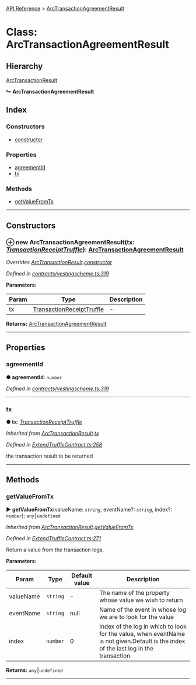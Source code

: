 [API Reference](../README.md) > [ArcTransactionAgreementResult](../classes/ArcTransactionAgreementResult.md)



# Class: ArcTransactionAgreementResult

## Hierarchy


 [ArcTransactionResult](ArcTransactionResult.md)

**↳ ArcTransactionAgreementResult**







## Index

### Constructors

* [constructor](ArcTransactionAgreementResult.md#constructor)


### Properties

* [agreementId](ArcTransactionAgreementResult.md#agreementId)
* [tx](ArcTransactionAgreementResult.md#tx)


### Methods

* [getValueFromTx](ArcTransactionAgreementResult.md#getValueFromTx)



---
## Constructors
<a id="constructor"></a>


### ⊕ **new ArcTransactionAgreementResult**(tx: *[TransactionReceiptTruffle](../interfaces/TransactionReceiptTruffle.md)*): [ArcTransactionAgreementResult](ArcTransactionAgreementResult.md)


*Overrides [ArcTransactionResult](ArcTransactionResult.md).[constructor](ArcTransactionResult.md#constructor)*

*Defined in [contracts/vestingscheme.ts:319](https://github.com/daostack/arc.js/blob/61e5f90/lib/contracts/vestingscheme.ts#L319)*



**Parameters:**

| Param | Type | Description |
| ------ | ------ | ------ |
| tx | [TransactionReceiptTruffle](../interfaces/TransactionReceiptTruffle.md)   |  - |





**Returns:** [ArcTransactionAgreementResult](ArcTransactionAgreementResult.md)

---


## Properties
<a id="agreementId"></a>

###  agreementId

**●  agreementId**:  *`number`* 

*Defined in [contracts/vestingscheme.ts:319](https://github.com/daostack/arc.js/blob/61e5f90/lib/contracts/vestingscheme.ts#L319)*





___

<a id="tx"></a>

###  tx

**●  tx**:  *[TransactionReceiptTruffle](../interfaces/TransactionReceiptTruffle.md)* 

*Inherited from [ArcTransactionResult](ArcTransactionResult.md).[tx](ArcTransactionResult.md#tx)*

*Defined in [ExtendTruffleContract.ts:258](https://github.com/daostack/arc.js/blob/61e5f90/lib/ExtendTruffleContract.ts#L258)*



the transaction result to be returned




___


## Methods
<a id="getValueFromTx"></a>

###  getValueFromTx

► **getValueFromTx**(valueName: *`string`*, eventName?: *`string`*, index?: *`number`*): `any`⎮`undefined`



*Inherited from [ArcTransactionResult](ArcTransactionResult.md).[getValueFromTx](ArcTransactionResult.md#getValueFromTx)*

*Defined in [ExtendTruffleContract.ts:271](https://github.com/daostack/arc.js/blob/61e5f90/lib/ExtendTruffleContract.ts#L271)*



Return a value from the transaction logs.


**Parameters:**

| Param | Type | Default value | Description |
| ------ | ------ | ------ | ------ |
| valueName | `string`  | - |   The name of the property whose value we wish to return |
| eventName | `string`  |  null |   Name of the event in whose log we are to look for the value |
| index | `number`  | 0 |   Index of the log in which to look for the value, when eventName is not given.Default is the index of the last log in the transaction. |





**Returns:** `any`⎮`undefined`





___


